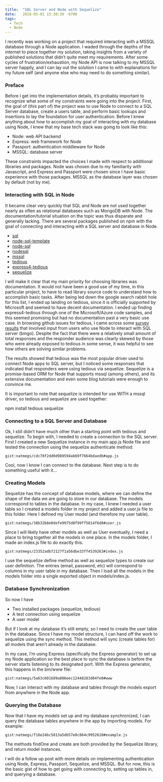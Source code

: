 ```yaml
---
title:  "SQL Server and Node with Sequelize"
date:   2018-05-01 15:30:30 -0700
tags: 
  - Tech
  - Node
---
```


I recently was working on a project that required interacting with a MSSQL database through a Node application. I waded through the depths of the internet to piece together my solution, taking insights from a variety of published solutions that didn’t quite meet my requirements. After some cycles of frustration/exhaustion, my Node API is now talking to my MSSQL server happily, and I can lay out the solution I came to with explanations for my future self (and anyone else who may need to do something similar).

### Preface

Before I get into the implementation details, it’s probably important to recognize what some of my constraints were going into the project. First, the goal of (this part of) the project was to use Node to connect to a SQL Server database, create a users table, and perform basic lookups and insertions to lay the foundation for user authentication. Before I knew anything about how to accomplish my goal of interacting with my database using Node, I knew that my base tech stack was going to look like this:

- Node: web API backend
- Express: web framework for Node
- Passport: authentication middleware for Node
- MSSQL: database server

These constraints impacted the choices I made with respect to additional libraries and packages. Node was chosen due to my familiarity with Javascript, and Express and Passport were chosen since I have basic experience with those packages. MSSQL as the database layer was chosen by default (not by me).


### Interacting with SQL in Node

It became clear very quickly that SQL and Node are not used together nearly as often as relational databases such as MongoDB with Node. The documentation/tutorial situation on the topic was thus disparate and generally lacking. There are several packages published on npm with the goal of connecting and interacting with a SQL server and database in Node. 

- [sql](https://www.npmjs.com/package/sql)
- [node-sql-template](https://www.npmjs.com/package/node-sql-template) 
- [node-sql](https://www.npmjs.com/package/node-sql) 
- [nodesql](https://www.npmjs.com/package/nodesql) 
- [mssql](https://www.npmjs.com/package/mssql) 
- [tedious](https://www.npmjs.com/package/tedious) 
- [express4-tedious](https://www.npmjs.com/package/express4-tedious) 
- [sequelize](https://www.npmjs.com/package/sequelize) 

I will make it clear that my main priority for choosing libraries was documentation. It would not have been a good use of my time, in this particular project, to have to read library source code to understand how to accomplish basic tasks. After being led down the google search rabbit hole for this list, I ended up landing on <span class="code">tedious</span>, since it is officially supported by Microsoft and seemed to have decent documentation. I ended up finding <span class="code">express4-tedious</span> through one of the Microsoft/Azure code samples, and this seemed promising but had no documentation past a very basic use case. In browsing github issues for tedious, I came across some [survey results](https://github.com/tediousjs/tedious/issues/690) that involved input from users who use Node to interact with SQL server (bingo). Despite the fact that there were a relatively small amount of total responses and the responder audience was clearly skewed by those who were already exposed to tedious in some sense, it was helpful to see how others are solving similar problems. 

The results showed that tedious was the most popular driver used to connect Node apps to SQL server, but I noticed some responses that indicated that responders were using tedious via <span class="code">sequelize</span>. Sequelize is a promise-based ORM for Node that supports mssql (among others), and its extensive documentation and even some blog tutorials were enough to convince me.

It is important to note that sequelize is intended for use WITH a mssql driver, so tedious and sequelize are used together:

<span class="code">npm install tedious sequelize</span>


### Connecting to a SQL Server and Database 

Ok, I still didn’t have much other than a starting point with tedious and sequelize. To begin with, I needed to create a connection to the SQL server. First I created a new Sequelize instance in my main app.js Node file and tested the connection using the sequelize authenticate method:

`gist:natmegs/cdc78f2dd0d989594ab69f7664bdaedb#app.js`

<script src="https://gist.github.com/natmegs/cdc78f2dd0d989594ab69f7664bdaedb.js"></script>

Cool, now I know I can connect to the database. Next step is to do something useful with it…


### Creating Models

Sequelize has the concept of database models, where we can define the shape of the data we are going to store in our database. The models correspond to tables in the database. In my case, I knew I needed a user table so I created a models folder in my project and added a user.js file to this folder. Here I defined my User model (and therefore my user table).

`gist:natmegs/38b32b8e0defe9975d8f99ff5814f6d8#user.js`

<script src="https://gist.github.com/natmegs/38b32b8e0defe9975d8f99ff5814f6d8.js"></script>

Since I will likely have other models as well as User eventually, I need a place to bring together all the models in one place. In the models folder, I made an index.js file to do exactly this.

`gist:natmegs/23352adb72127f1a56dbe33ff4539263#index.js`

<script src="https://gist.github.com/natmegs/23352adb72127f1a56dbe33ff4539263.js"></script>

I use the sequelize define method as well as sequelize types to create our user definition. The entries (email, password, etc) will correspond to columns in my user table in my database. Then I load all the models in the models folder into a single exported object in models/index.js.

### Database Synchronization

So now I have

- Two installed packages (sequelize, tedious)
- A test connection using sequelize
- A user model

But if I look at my database it’s still empty, so I need to create the user table in the database. Since I have my model structure, I can hand off the work to sequelize using the <span class="code">sync</span> method. This method will sync (create tables for) all models that aren’t already in the database.

In my case, I’m using Express (specifically the Express generator) to set up my Node application so the best place to sync the database is before the server starts listening to its designated port. With the Express generator, this happens in the bin/www file:

`gist:natmegs/5a63c601689a806eec12448283d04fe0#www`

<script src="https://gist.github.com/natmegs/5a63c601689a806eec12448283d04fe0.js"></script>

Now, I can interact with my database and tables through the models export from anywhere in the Node app.

### Querying the Database

Now that I have my models set up and my database synchronized, I can query the database tables anywhere in the app by importing models. For example:

`gist:natmegs/f16e24bc5813a5db57e0c864c9952610#example.js`

<script src="https://gist.github.com/natmegs/f16e24bc5813a5db57e0c864c9952610.js"></script>

The methods <span class="code">findOne</span> and <span class="code">create</span> are both provided by the Sequelize library, and return model instances.

I will do a follow up post with more details on implementing authentication using Node, Express, Passport, Sequelize, and MSSQL. But for now, this is the basic gist of how to get going with connecting to, setting up tables in, and querying a database.


